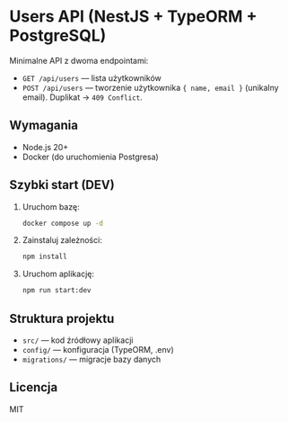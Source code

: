 # Users API (NestJS + TypeORM + PostgreSQL)

Minimalne API z dwoma endpointami:
- `GET /api/users` — lista użytkowników
- `POST /api/users` — tworzenie użytkownika `{ name, email }` (unikalny email). Duplikat -> `409 Conflict`.

## Wymagania
- Node.js 20+
- Docker (do uruchomienia Postgresa)

## Szybki start (DEV)
1. Uruchom bazę:
   ```bash
   docker compose up -d
   ```
2. Zainstaluj zależności:
   ```bash
   npm install
   ```
3. Uruchom aplikację:
   ```bash
   npm run start:dev
   ```

## Struktura projektu
- `src/` — kod źródłowy aplikacji
- `config/` — konfiguracja (TypeORM, .env)
- `migrations/` — migracje bazy danych

## Licencja
MIT
